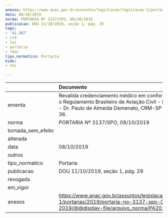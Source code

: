 ```yaml
---
anexos: https://www.anac.gov.br/assuntos/legislacao/legislacao-1/portarias/2019/portaria-no-3137-spo-08-10-2019/@@display-file/arquivo_norma/PA2019-3137.pdf
data: 08/10/2019
norma: PORTARIA Nº 3137/SPO, 08/10/2019
publicacao: DOU 11/10/2019, seção 1, pág. 29
tags:
- '41.367'
- crm
- lei
- portaria
- rbac
tipo_normatico: Portaria
hide: 
- toc 
 
---
```


|                    | Documento                                                                                                                                                        |
|:-------------------|:-----------------------------------------------------------------------------------------------------------------------------------------------------------------|
| ementa             | Revalida credenciamento médico em conformidade com o Regulamento Brasileiro de Aviação Civil - RBAC nº 67 - Dr. Paulo de Almeida Demenato, CRM-SP 41.367, MC 36. |
| norma              | PORTARIA Nº 3137/SPO, 08/10/2019                                                                                                                                 |
| tornada_sem_efeito |                                                                                                                                                                  |
| alterada           |                                                                                                                                                                  |
| data               | 08/10/2019                                                                                                                                                       |
| outros             |                                                                                                                                                                  |
| tipo_normatico     | Portaria                                                                                                                                                         |
| publicacao         | DOU 11/10/2019, seção 1, pág. 29                                                                                                                                 |
| revogada           |                                                                                                                                                                  |
| em_vigor           |                                                                                                                                                                  |
| anexos             | https://www.anac.gov.br/assuntos/legislacao/legislacao-1/portarias/2019/portaria-no-3137-spo-08-10-2019/@@display-file/arquivo_norma/PA2019-3137.pdf             |